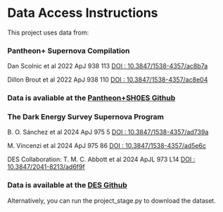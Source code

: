 # Data Access Instructions

This project uses data from:

### Pantheon+ Supernova Compilation

Dan Scolnic et al 2022 ApJ 938 113
[DOI : 10.3847/1538-4357/ac8b7a](https://doi.org/10.3847/1538-4357/ac8b7a)

Dillon Brout et al 2022 ApJ 938 110
[DOI : 10.3847/1538-4357/ac8e04](https://doi.org/10.3847/1538-4357/ac8e04)

### Data is avaliable at the [Pantheon+SH0ES Github](https://github.com/PantheonPlusSH0ES/DataRelease)

### The Dark Energy Survey Supernova Program

B. O. Sánchez et al 2024 ApJ 975 5
[DOI : 10.3847/1538-4357/ad739a](https://doi.org/10.3847/1538-4357/ad739a)

M. Vincenzi et al 2024 ApJ 975 86
[DOI : 10.3847/1538-4357/ad5e6c](https://doi.org/10.3847/1538-4357/ad5e6c)

DES Collaboration: T. M. C. Abbott et al 2024 ApJL 973 L14
[DOI : 10.3847/2041-8213/ad6f9f](https://doi.org/10.3847/2041-8213/ad6f9f)

### Data is available at the [DES Github](https://github.com/des-science/DES-SN5YR)

Alternatively, you can run the project_stage.py to download the dataset.
